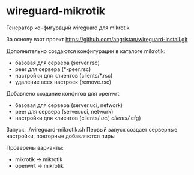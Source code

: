 # wireguard-mikrotik
Генератор конфигураций wireguard для mikrotik

За основу взят проект https://github.com/angristan/wireguard-install.git

Дополнительно создаются конфигурации в каталоге mikrotik:
- базовая для сервера (server.rsc)
- peer для сервера (*-peer.rsc)
- настройки для клиентов (clients/*.rsc)
- удаление всех настроек (remove.rsc)

Добавлено создание конфигов для openwrt:
- базовая для сервера (server.uci, network)
- peer для сервера (server.uci, network)
- настройки для клиентов (clients/*.uci, clients/*.cfg)

Запуск:
./wireguard-mikrotik.sh <config dir>
Первый запуск создает серверные настройки, повторные добавляются пиры

Проверены варианты:
- mikrotik -> mikrotik
- openwrt -> mikrotik

